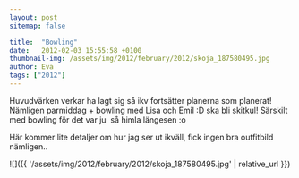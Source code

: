 ```yaml
---
layout: post
sitemap: false

title:  "Bowling"
date:   2012-02-03 15:55:58 +0100
thumbnail-img: /assets/img/2012/february/2012/skoja_187580495.jpg
author: Eva
tags: ["2012"]
---
```


Huvudvärken verkar ha lagt sig så ikv fortsätter planerna som planerat! Nämligen parmiddag + bowling med Lisa och Emil :D ska bli skitkul! Särskilt med bowling för det var ju  så himla längesen :o 

Här kommer lite detaljer om hur jag ser ut ikväll, fick ingen bra outfitbild nämligen..

![]({{ '/assets/img/2012/february/2012/skoja_187580495.jpg'  | relative_url }})


